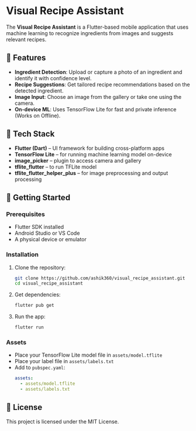 
# Visual Recipe Assistant

The **Visual Recipe Assistant** is a Flutter-based mobile application that uses machine learning to recognize ingredients from images and suggests relevant recipes.

## 📱 Features

- **Ingredient Detection**: Upload or capture a photo of an ingredient and identify it with confidence level.
- **Recipe Suggestions**: Get tailored recipe recommendations based on the detected ingredient.
- **Image Input**: Choose an image from the gallery or take one using the camera.
- **On-device ML**: Uses TensorFlow Lite for fast and private inference (Works on Offline).

## 🧰 Tech Stack

- **Flutter (Dart)** – UI framework for building cross-platform apps
- **TensorFlow Lite** – for running machine learning model on-device
- **image_picker** – plugin to access camera and gallery
- **tflite_flutter** – to run TFLite model
- **tflite_flutter_helper_plus** – for image preprocessing and output processing

## 🚀 Getting Started

### Prerequisites

- Flutter SDK installed
- Android Studio or VS Code
- A physical device or emulator

### Installation

1. Clone the repository:
   ```bash
   git clone https://github.com/ashik360/visual_recipe_assistant.git
   cd visual_recipe_assistant
   ```

2. Get dependencies:
   ```bash
   flutter pub get
   ```

3. Run the app:
   ```bash
   flutter run
   ```

### Assets

- Place your TensorFlow Lite model file in `assets/model.tflite`
- Place your label file in `assets/labels.txt`
- Add to `pubspec.yaml`:
   ```yaml
   assets:
     - assets/model.tflite
     - assets/labels.txt
   ```

## 📄 License

This project is licensed under the MIT License.
